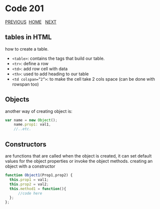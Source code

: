# Code 201

[PREVIOUS](https://dinaalsaid.github.io/reading-notes/class-06) &nbsp;[HOME](https://dinaalsaid.github.io/reading-notes/)  &nbsp; [NEXT](https://dinaalsaid.github.io/reading-notes/class-08)

## tables  in HTML

how to create a table.

* `<table>`: contains the tags that build our table.
* `<tr>`: define a row
* `<td>`: add row cell with data
* `<th>`: used to add heading to our table
* `<td colspan=”2”>`: to make the cell take 2 cols space (can be done with rowspan too)

## Objects

another way of creating object is:

```JavaScript
var name = new Object();
    name.prop1: val1,
    //..etc.

```

## Constructors

are functions that are called when the object is created, it can set default values for the object properties or invoke the object methods.
creating an object with a constructor

```JavaScript
function Object1(Prop1,prop2) {
  this.prop1 = val1;
  this.prop2 = val2;
  this.method1 = function(){
      //code here
  };
};
```  
